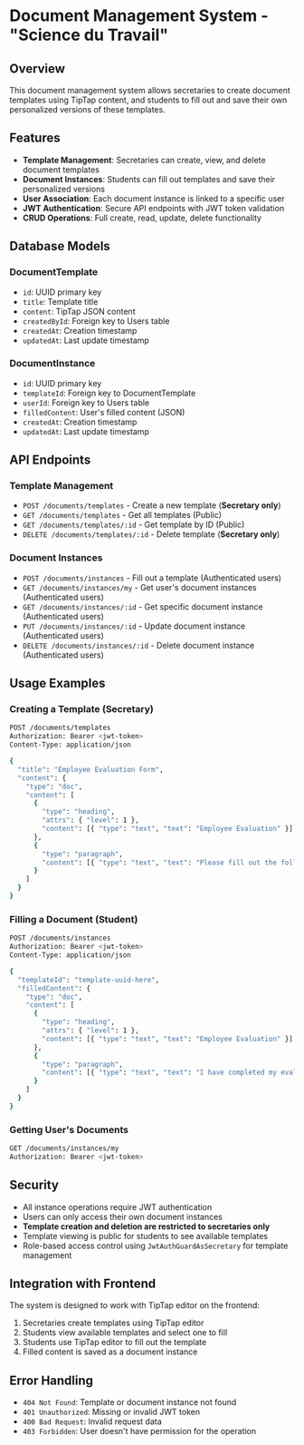 # Document Management System - "Science du Travail"

## Overview

This document management system allows secretaries to create document templates using TipTap content, and students to fill out and save their own personalized versions of these templates.

## Features

- **Template Management**: Secretaries can create, view, and delete document templates
- **Document Instances**: Students can fill out templates and save their personalized versions
- **User Association**: Each document instance is linked to a specific user
- **JWT Authentication**: Secure API endpoints with JWT token validation
- **CRUD Operations**: Full create, read, update, delete functionality

## Database Models

### DocumentTemplate

- `id`: UUID primary key
- `title`: Template title
- `content`: TipTap JSON content
- `createdById`: Foreign key to Users table
- `createdAt`: Creation timestamp
- `updatedAt`: Last update timestamp

### DocumentInstance

- `id`: UUID primary key
- `templateId`: Foreign key to DocumentTemplate
- `userId`: Foreign key to Users table
- `filledContent`: User's filled content (JSON)
- `createdAt`: Creation timestamp
- `updatedAt`: Last update timestamp

## API Endpoints

### Template Management

- `POST /documents/templates` - Create a new template (**Secretary only**)
- `GET /documents/templates` - Get all templates (Public)
- `GET /documents/templates/:id` - Get template by ID (Public)
- `DELETE /documents/templates/:id` - Delete template (**Secretary only**)

### Document Instances

- `POST /documents/instances` - Fill out a template (Authenticated users)
- `GET /documents/instances/my` - Get user's document instances (Authenticated users)
- `GET /documents/instances/:id` - Get specific document instance (Authenticated users)
- `PUT /documents/instances/:id` - Update document instance (Authenticated users)
- `DELETE /documents/instances/:id` - Delete document instance (Authenticated users)

## Usage Examples

### Creating a Template (Secretary)

```bash
POST /documents/templates
Authorization: Bearer <jwt-token>
Content-Type: application/json

{
  "title": "Employee Evaluation Form",
  "content": {
    "type": "doc",
    "content": [
      {
        "type": "heading",
        "attrs": { "level": 1 },
        "content": [{ "type": "text", "text": "Employee Evaluation" }]
      },
      {
        "type": "paragraph",
        "content": [{ "type": "text", "text": "Please fill out the following evaluation form." }]
      }
    ]
  }
}
```

### Filling a Document (Student)

```bash
POST /documents/instances
Authorization: Bearer <jwt-token>
Content-Type: application/json

{
  "templateId": "template-uuid-here",
  "filledContent": {
    "type": "doc",
    "content": [
      {
        "type": "heading",
        "attrs": { "level": 1 },
        "content": [{ "type": "text", "text": "Employee Evaluation" }]
      },
      {
        "type": "paragraph",
        "content": [{ "type": "text", "text": "I have completed my evaluation and rate my performance as excellent." }]
      }
    ]
  }
}
```

### Getting User's Documents

```bash
GET /documents/instances/my
Authorization: Bearer <jwt-token>
```

## Security

- All instance operations require JWT authentication
- Users can only access their own document instances
- **Template creation and deletion are restricted to secretaries only**
- Template viewing is public for students to see available templates
- Role-based access control using `JwtAuthGuardAsSecretary` for template management

## Integration with Frontend

The system is designed to work with TipTap editor on the frontend:

1. Secretaries create templates using TipTap editor
2. Students view available templates and select one to fill
3. Students use TipTap editor to fill out the template
4. Filled content is saved as a document instance

## Error Handling

- `404 Not Found`: Template or document instance not found
- `401 Unauthorized`: Missing or invalid JWT token
- `400 Bad Request`: Invalid request data
- `403 Forbidden`: User doesn't have permission for the operation
